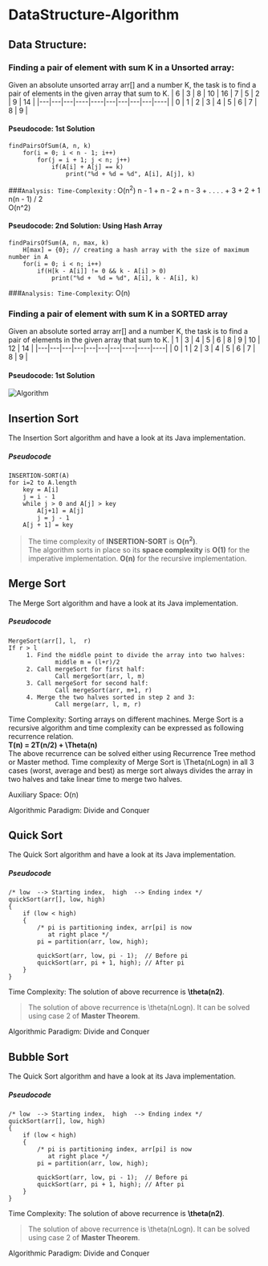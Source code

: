 # DataStructure-Algorithm

## Data Structure:

### Finding a pair of element with sum K in a Unsorted array: 
Given an absolute unsorted array arr[] and a number K, the task is to find a pair of elements in the given array that sum to K.
| 6 | 3 | 8 | 10 | 16 | 7 | 5 | 2 | 9 | 14 |
|---|---|---|----|----|---|---|---|---|----|
| 0 | 1 | 2 | 3  | 4  | 5 | 6 | 7 | 8 |  9 |

#### Pseudocode: 1st Solution
```pseudo
findPairsOfSum(A, n, k)
    for(i = 0; i < n - 1; i++)
        for(j = i + 1; j < n; j++)
            if(A[i] + A[j] == k)
                print("%d + %d = %d", A[i], A[j], k)
```
###`Analysis: Time-Complexity` : O(n<sup>2</sup>)
n - 1 + n - 2 + n - 3 + . . . . + 3 + 2 + 1 </br>
n(n - 1) / 2 </br>
O(n^2)  </br>


#### Pseudocode: 2nd Solution: Using Hash Array
```pseudo
findPairsOfSum(A, n, max, k)
    H[max] = {0}; // creating a hash array with the size of maximum number in A
    for(i = 0; i < n; i++)
        if(H[k - A[i]] != 0 && k - A[i] > 0)
            print("%d +  %d = %d", A[i], k - A[i], k)        
```
###`Analysis: Time-Complexity`: O(n)


### Finding a pair of element with sum K in a SORTED array
Given an absolute sorted array arr[] and a number K, the task is to find a pair of elements in the given array that sum to K.
| 1 | 3 | 4 | 5 | 6 | 8 | 9 | 10 | 12 | 14 |
|---|---|---|---|---|---|---|----|----|----|
| 0 | 1 | 2 | 3 | 4 | 5 | 6 | 7  | 8  |  9 |

#### Pseudocode: 1st Solution


![Algorithm](https://user-images.githubusercontent.com/13005159/58052772-4ce16f80-7b30-11e9-8d08-02eb91c682b4.png)


## Insertion Sort
The Insertion Sort algorithm and have a look at its Java implementation.

##### Pseudocode
```pseudo
INSERTION-SORT(A)
for i=2 to A.length
    key = A[i]
    j = i - 1 
    while j > 0 and A[j] > key
        A[j+1] = A[j]
        j = j - 1
    A[j + 1] = key
```


> The time complexity of **INSERTION-SORT** is **O(n<sup>2</sup>)**.  
> The algorithm sorts in place so its **space complexity** is **O(1)** for the imperative implementation.
> **O(n)** for the recursive implementation.



## Merge Sort
The Merge Sort algorithm and have a look at its Java implementation.

##### Pseudocode
```pseudo
MergeSort(arr[], l,  r)
If r > l
     1. Find the middle point to divide the array into two halves:  
             middle m = (l+r)/2
     2. Call mergeSort for first half:   
             Call mergeSort(arr, l, m)
     3. Call mergeSort for second half:
             Call mergeSort(arr, m+1, r)
     4. Merge the two halves sorted in step 2 and 3:
             Call merge(arr, l, m, r)
```


Time Complexity: Sorting arrays on different machines. Merge Sort is a recursive algorithm and time complexity can be expressed as following recurrence relation.   
**T(n) = 2T(n/2) + \Theta(n)**   
The above recurrence can be solved either using Recurrence Tree method or Master method. 
Time complexity of Merge Sort is \Theta(nLogn) in all 3 cases (worst, average and best) as merge sort always divides the array in two halves and take linear time to merge two halves.

Auxiliary Space: O(n)

Algorithmic Paradigm: Divide and Conquer





## Quick Sort
The Quick Sort algorithm and have a look at its Java implementation.

##### Pseudocode
```pseudo
/* low  --> Starting index,  high  --> Ending index */
quickSort(arr[], low, high)
{
    if (low < high)
    {
        /* pi is partitioning index, arr[pi] is now
           at right place */
        pi = partition(arr, low, high);

        quickSort(arr, low, pi - 1);  // Before pi
        quickSort(arr, pi + 1, high); // After pi
    }
}
```


Time Complexity: The solution of above recurrence is **\theta(n2)**.   
> The solution of above recurrence is \theta(nLogn).    It can be solved using case 2 of **Master Theorem**.   

Algorithmic Paradigm: Divide and Conquer








## Bubble Sort
The Quick Sort algorithm and have a look at its Java implementation.

##### Pseudocode
```pseudo
/* low  --> Starting index,  high  --> Ending index */
quickSort(arr[], low, high)
{
    if (low < high)
    {
        /* pi is partitioning index, arr[pi] is now
           at right place */
        pi = partition(arr, low, high);

        quickSort(arr, low, pi - 1);  // Before pi
        quickSort(arr, pi + 1, high); // After pi
    }
}
```


Time Complexity: The solution of above recurrence is **\theta(n2)**.   
> The solution of above recurrence is \theta(nLogn).    It can be solved using case 2 of **Master Theorem**.   

Algorithmic Paradigm: Divide and Conquer

